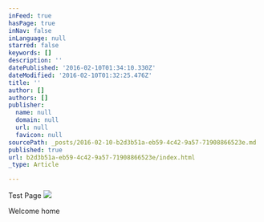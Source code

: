 ```yaml
---
inFeed: true
hasPage: true
inNav: false
inLanguage: null
starred: false
keywords: []
description: ''
datePublished: '2016-02-10T01:34:10.330Z'
dateModified: '2016-02-10T01:32:25.476Z'
title: ''
author: []
authors: []
publisher:
  name: null
  domain: null
  url: null
  favicon: null
sourcePath: _posts/2016-02-10-b2d3b51a-eb59-4c42-9a57-71908866523e.md
published: true
url: b2d3b51a-eb59-4c42-9a57-71908866523e/index.html
_type: Article

---
```

Test Page ![](https://the-grid-user-content.s3-us-west-2.amazonaws.com/7ff751f0-9299-4516-8bd8-3d9fb812b6b3.JPG)

Welcome home